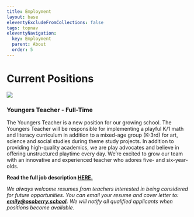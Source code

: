 ```yaml
---
title: Employment
layout: base
eleventyExcludeFromCollections: false
tags: topnav
eleventyNavigation:
  key: Employment
  parent: About
  order: 5
---
```

# Current Positions

![](/assets/uploads/copy-of-we’re-hiring-1000-x-500-px-.png)

### Youngers Teacher - Full-Time 

The Youngers Teacher is a new position for our growing school. The Youngers Teacher will be responsible for implementing a playful K/1 math and literacy curriculum in addition to a mixed-age group (K-3rd) for art, science and social studies during theme study projects. In addition to providing high-quality academics, we are play advocates and believe in offering unstructured playtime every day. We’re excited to grow our team with an innovative and experienced teacher who adores five- and six-year-olds. 

**Read the full job description [HERE.](https://drive.google.com/file/d/1UR_Ks_U_3ugDpgaDEOm8Uthjbe8_MXje/view?usp=sharing)**

*We always welcome resumes from teachers interested in being considered for future opportunities. You can email your resume and cover letter to: **emily@osoberry.school.** We will notify all qualified applicants when positions become available.*

